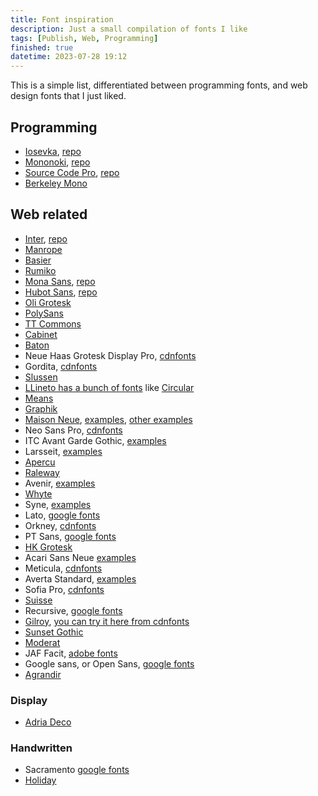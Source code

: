 ```yaml
---
title: Font inspiration
description: Just a small compilation of fonts I like
tags: [Publish, Web, Programming]
finished: true
datetime: 2023-07-28 19:12
---
```


This is a simple list, differentiated between programming fonts, and web design fonts that I just liked.

## Programming

- [Iosevka](https://github.com/be5invis/Iosevka), [repo](https://github.com/be5invis/Iosevka)
- [Mononoki](https://madmalik.github.io/mononoki/), [repo](https://github.com/madmalik/mononoki/tree/main)
- [Source Code Pro](http://adobe-fonts.github.io/source-code-pro/), [repo](https://github.com/adobe-fonts/source-code-pro)
- [Berkeley Mono](https://berkeleygraphics.com/typefaces/berkeley-mono/)

## Web related

- [Inter](https://rsms.me/inter/), [repo](https://github.com/rsms/inter)
- [Manrope](https://www.gent.media/manrope)
- [Basier](https://www.atipofoundry.com/fonts/basier)
- [Rumiko](https://www.typemates.com/fonts/rumiko-clear)
- [Mona Sans](https://github.com/mona-sans), [repo](https://github.com/github/mona-sans)
- [Hubot Sans](https://github.com/mona-sans), [repo](https://github.com/github/hubot-sans)
- [Oli Grotesk](https://www.typotheque.com/fonts/oli-grotesk)
- [PolySans](https://wearegradient.net/polysansmono/)
- [TT Commons](https://typetype.org/fonts/tt-commons/)
- [Cabinet](https://www.fontshare.com/fonts/cabinet-grotesk)
- [Baton](https://www.fatype.com/typefaces/baton)
- Neue Haas Grotesk Display Pro, [cdnfonts](https://www.cdnfonts.com/neue-haas-grotesk-display-pro.font)
- Gordita, [cdnfonts](https://www.cdnfonts.com/gordita.font)
- [Slussen](https://blazetype.eu/typefaces/slussen)
- [LLineto has a bunch of fonts](https://lineto.com/) like [Circular](https://lineto.com/typefaces/circular)
- [Means](https://ux.mailchimp.com/patterns/typography)
- [Graphik](https://type.today/en/Graphik)
- [Maison Neue](https://www.maisonnue.com/), [examples](https://saaslandingpage.com/font/maison-neue/), [other examples](https://onepagelove.com/typeface/maison-neue)
- Neo Sans Pro, [cdnfonts](https://www.cdnfonts.com/neo-sans-pro.font)
- ITC Avant Garde Gothic, [examples](https://www.fontshut.com/itc-avant-garde-gothic-pro-font-family/)
- Larsseit, [examples](https://www.dafontfree.io/larsseit-font-family/)
- [Apercu](https://www.colophon-foundry.org/typefaces/apercu)
- [Raleway](https://www.theleagueofmoveabletype.com/raleway)
- Avenir, [examples](https://www.fonts.com/font/linotype/avenir)
- [Whyte](https://abcdinamo.com/typefaces/whyte)
- Syne, [examples](https://www.1001fonts.com/syne-font.html)
- Lato, [google fonts](https://fonts.google.com/specimen/Lato)
- Orkney, [cdnfonts](https://www.cdnfonts.com/ch/orkney.font)
- PT Sans, [google fonts](https://fonts.google.com/specimen/PT+Sans)
- [HK Grotesk](https://hanken.co/products/hk-grotesk)
- Acari Sans Neue [examples](https://www.cufonfonts.com/font/acari-sans-neue)
- Meticula, [cdnfonts](https://www.cdnfonts.com/meticula.font)
- Averta Standard, [examples](https://www.myfonts.com/collections/averta-standard-font-intelligent-foundry)
- Sofia Pro, [cdnfonts](https://www.cdnfonts.com/sofia-pro.font)
- [Suisse](https://www.swisstypefaces.com/fonts/suisse/)
- Recursive, [google fonts](https://fonts.google.com/specimen/Recursive)
- [Gilroy](https://www.tinkov.info/gilroy.html), [you can try it here from cdnfonts](examples)
- [Sunset Gothic](https://www.colophon-foundry.org/typefaces/sunset-gothic)
- [Moderat](https://tightype.com/typefaces/moderat)
- JAF Facit, [adobe fonts](https://fonts.adobe.com/fonts/jaf-facit)
- Google sans, or Open Sans, [google fonts](https://fonts.google.com/specimen/Open+Sans)
- [Agrandir](https://pangrampangram.com/products/agrandir)

### Display

- [Adria Deco](https://www.fontspring.com/fonts/fontsite/adria-deco)

### Handwritten

- Sacramento [google fonts](https://fonts.google.com/specimen/Sacramento/about)
- [Holiday](https://www.fontspring.com/fonts/aiyari/holiday)
